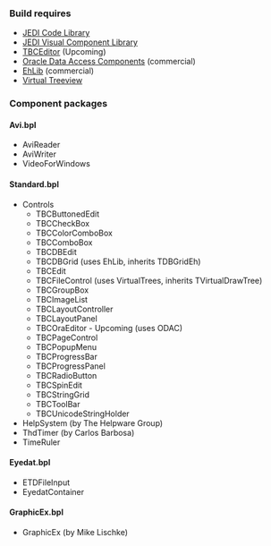 <h3>Build requires</h3>

  * <a href="http://jcl.sourceforge.net/daily/">JEDI Code Library</a>
  * <a href="http://jvcl.sourceforge.net/daily/">JEDI Visual Component Library</a>
  * <a href="https://github.com/bonecode/TBCEditor">TBCEditor</a> (Upcoming)
  * <a href="http://www.devart.com/odac/">Oracle Data Access Components</a> (commercial)
  * <a href="http://www.ehlib.com">EhLib</a> (commercial)
  * <a href="https://github.com/Virtual-TreeView/">Virtual Treeview</a>

<h3>Component packages</h3>

<h4>Avi.bpl</h4>

  * AviReader
  * AviWriter
  * VideoForWindows

<h4>Standard.bpl</h4>

  * Controls
    * TBCButtonedEdit
    * TBCCheckBox
    * TBCColorComboBox
    * TBCComboBox
    * TBCDBEdit
    * TBCDBGrid (uses EhLib, inherits TDBGridEh)
    * TBCEdit
    * TBCFileControl (uses VirtualTrees, inherits TVirtualDrawTree)
    * TBCGroupBox
    * TBCImageList
    * TBCLayoutController
    * TBCLayoutPanel
    * TBCOraEditor - Upcoming (uses ODAC)
    * TBCPageControl
    * TBCPopupMenu
    * TBCProgressBar
    * TBCProgressPanel
    * TBCRadioButton
    * TBCSpinEdit
    * TBCStringGrid
    * TBCToolBar
    * TBCUnicodeStringHolder
  * HelpSystem (by The Helpware Group)
  * ThdTimer (by Carlos Barbosa)
  * TimeRuler

<h4>Eyedat.bpl</h4>

  * ETDFileInput
  * EyedatContainer

<h4>GraphicEx.bpl</h4>

  * GraphicEx (by Mike Lischke)
